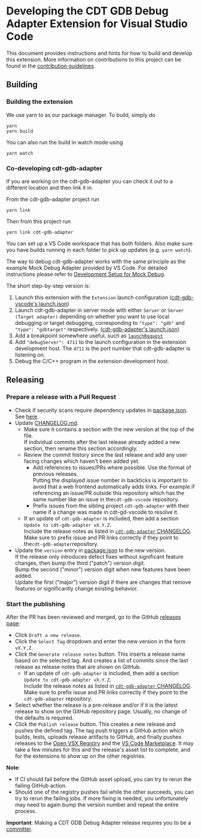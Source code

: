 # Developing the CDT GDB Debug Adapter Extension for Visual Studio Code

This document provides instructions and hints for how to build and develop this extension. More information on contributions to this project can be found in the [contribution guidelines](/CONTRIBUTING.md).

## Building

### Building the extension

We use yarn to as our package manager. To build, simply do

```
yarn
yarn build
```

You can also run the build in watch mode using

```
yarn watch
```

### Co-developing cdt-gdb-adapter

If you are working on the cdt-gdb-adapter you can check it out to a different location and then link it in.

From the cdt-gdb-adapter project run

```
yarn link
```

Then from this project run

```
yarn link cdt-gdb-adapter
```

You can set up a VS Code workspace that has both folders. Also make sure you have builds running in each folder to pick up updates (e.g. `yarn watch`).

The way to debug cdt-gdb-adapter works with the same principle as the example Mock Debug Adapter provided by VS Code.
For detailed instructions please refer to [Development Setup for Mock Debug](https://code.visualstudio.com/api/extension-guides/debugger-extension#development-setup-for-mock-debug).

The short step-by-step version is:

1. Launch this extension with the `Extension` launch configuration ([cdt-gdb-vscode's launch.json](https://github.com/eclipse-cdt-cloud/cdt-gdb-vscode/blob/004a59f329136c2d5eb23e11e54b1f3f51b4d197/.vscode/launch.json#L8))
2. Launch cdt-gdb-adapter in server mode with either `Server` or `Server (Target adapter)` depending on whether you want to use local debugging or target debugging, corresponding to `"type": "gdb"` and `"type": "gdbtarget"` respectively. ([cdt-gdb-adapter's launch.json](https://github.com/eclipse-cdt-cloud/cdt-gdb-adapter/blob/92bb15046fea82256742a69f0b240129a1949a76/.vscode/launch.json#L4-L21))
3. Add a breakpoint somewhere useful, such as [`launchRequest`](https://github.com/eclipse-cdt-cloud/cdt-gdb-adapter/blob/6ba0de8e466f4953501181f53ecdfb14c7988973/src/desktop/GDBTargetDebugSession.ts#L94)
4. Add `"debugServer": 4711` to the launch configuration in the extension development host. The `4711` is the port number that cdt-gdb-adapter is listening on.
5. Debug the C/C++ program in the extension development host.

## Releasing

### Prepare a release with a Pull Request

- Check if security scans require dependency updates in [package.json](./package.json).
  See [here](https://github.com/eclipse-cdt-cloud/cdt-gdb-vscode/security/code-scanning).
- Update [CHANGELOG.md](./CHANGELOG.md).
    - Make sure it contains a section with the new version at the top of the file.  
      If individual commits after the last release already added a new section,
      then rename this section accordingly.
    - Review the commit history since the last release and add any user facing changes which
      haven't been added yet.
        - Add references to issues/PRs where possible. Use the format of previous releases.  
          Putting the displayed issue number in backticks is important to avoid that a web
          frontend automatically adds links. For example if referencing an issue/PR outside
          this repository which has the same number like an issue in the`cdt-gdb-vscode` repository.
        - Prefix issues from the sibling project `cdt-gdb-adapter` with their name if a change was
          made in cdt-gd-vscode to resolve it.
    - If an update of `cdt-gdb-adapter` is included, then add a section `Update to cdt-gdb-adapter vX.Y.Z`.  
      Include the release notes as listed in [`cdt-gdb-adapter` CHANGELOG](https://github.com/eclipse-cdt-cloud/cdt-gdb-adapter/blob/main/CHANGELOG.md).  
      Make sure to prefix issue and PR links correctly if they point to the`cdt-gdb-adapter`repository.
- Update the `version` entry in [package.json](./package.json) to the new version.  
  If the release only introduces defect fixes without significant feature changes,
  then bump the third ("patch") version digit.  
  Bump the second ("minor") version digit when new features have been added.  
  Update the first ("major") version digit if there are changes that remove features
  or significantly change existing behavior.

### Start the publishing

After the PR has been reviewed and merged, go to the GitHub [releases page](https://github.com/eclipse-cdt-cloud/cdt-gdb-vscode/releases):

- Click `Draft a new release`.
- Click the `Select Tag` dropdown and enter the new version in the form `vX.Y.Z`.
- Click the `Generate release notes` button. This inserts a release name based on the
  selected tag. And creates a list of commits since the last release as release notes
  that are shown on GitHub.
    - If an update of `cdt-gdb-adapter` is included, then add a section `Update to cdt-gdb-adapter vX.Y.Z`.  
      Include the release notes as listed in [`cdt-gdb-adapter` CHANGELOG](https://github.com/eclipse-cdt-cloud/cdt-gdb-adapter/blob/main/CHANGELOG.md).  
      Make sure to prefix issue and PR links correctly if they point to the `cdt-gdb-adapter` repository.
- Select whether the release is a pre-release and/or if it is the latest release to show
  on the GitHub repository page. Usually, no change of the defaults is required.
- Click the `Publish release` button. This creates a new release and pushes the defined tag.
  The tag push triggers a GitHub action which builds, tests, uploads release artifacts to GitHub,
  and finally pushes releases to the [Open VSX Registry](https://open-vsx.org/extension/eclipse-cdt/cdt-gdb-vscode)
  and the [VS Code Marketplace](https://marketplace.visualstudio.com/items?itemName=eclipse-cdt.cdt-gdb-vscode).
  It may take a few minutes for this and the release's asset list to complete, and for the extensions to show up
  on the other registries.

**Note**:

- If CI should fail before the GitHub asset upload, you can try to rerun the failing GitHub action.
- Should one of the registry pushes fail while the other succeeds, you can try to rerun the failing jobs.
  If more fixing is needed, you unfortunately may need to again bump the version number and repeat the entire process.

**Important**: Making a CDT GDB Debug Adapter release requires you to be a [committer](https://www.eclipse.org/membership/become-a-member/committer/).
